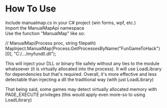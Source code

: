 # How To Use
Include manualmap.cs in your C# project (win forms, wpf, etc.) <br>
Import the ManualMapApi namespace <br>
Use the function "ManualMap" like so: <br>

// ManualMap(Process proc, string filepath) <br>
MapInject.ManualMap(Process.GetProcessesByName("FunGameToHack")[0], "C:/.../myfundll.dll"); <br>

This will inject your DLL or binary file safely without any ties to the module <br>
whatsoever (it is virtually allocated into the process). It will use LoadLibrary for dependencies but that's required. Overall, it's more effective and less detectable than injecting a dll the traditional way (with just LoadLibrary)

That being said, some games may detect virtually allocated memory with PAGE_EXECUTE privileges (this would apply even more-so to using LoadLibrary)
